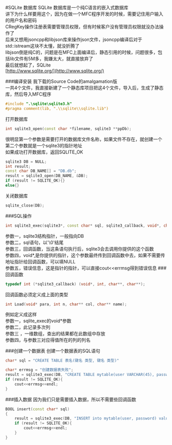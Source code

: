 #SQLite 数据库
SQLite 数据库是一个纯C语言的嵌入式数据库              
讲下为什么样要用这个，因为在做一个MFC程序开发的时候，需要记住用户输入的用户名和密码             
CRegKey操作注册表需要管理员权限，但有时候客户没有管理员权限就没办法操作了         
后来又想用jsoncpp和libjson库来操作json文件，jsoncpp编译后对于std::istream这块不太懂，就没折腾了            
libjson倒是纯C的，问题是在MFC上面编译后，静态引用的时候，问题很多，包括lib文件有5M多，我嫌太大，就直接放弃了              
最后就想起了，SQLite           
[http://www.sqlite.org/](http://www.sqlite.org/)

###编译安装
我下载的Source Code的amalgamation版         
一共4个文件，我直接新建了一个静态库项目把这4个文件，导入后，生成了静态库，然后导入MFC程序

```cpp
#include ".\sqlite\sqlite3.h"
#pragma comment(lib, ".\\sqlite\\sqlite.lib")
```
打开数据库
```cpp
int sqlite3_open(const char *filename, sqlite3 **ppDb);
```
很明显第一个参数是需要打开的数据库文件名称，如果文件不存在，就创建一个              
第二个参数就是一个sqlite3的指针地址           
如果成功打开数据库，返回SQLITE_OK       
```cpp
sqlite3 DB = NULL;
int result;
const char DB_NAME[] = "DB.db";
result = sqlite3_open(DB_NAME, &DB);
if (result != SQLITE_OK){}
else{}
```
关闭数据库
```cpp
sqlite_close(DB);
```

###SQL操作
```cpp
int sqlite3_exec(sqlite3*, const char* sql, sqlite3_callback, void*, char** errmsg);
```
参数一，sqlite3结构指针，一般指向DB          
参数二，sql语句，以'\0'结尾        
参数三，回调函数，当这条语句执行后，sqlite3会去调用你提供的这个函数               
参数四，void*,是你提供的指针，这个参数最终传到回调函数中去，如果不需要传地址指针给回调函数，可以填NULL        
参数五，错误信息，这是指针的指针，可以直接cout<<errmsg得到错误信息
###回调函数
```cpp
typedef int (*sqlite3_callback) (void*, int, char**, char**);
```
回调函数必须定义成上面的类型       
```cpp
int Load(void* para, int n, char** col, char** name);
```
例如定义成这样         
参数一，sqlite_exec的void*参数      
参数二，此记录多次列          
参数三 ，一维数组，查出的结果都在此数组中存放        
参数四，与参数三对应得值所在的列的列名          

###创建一个数据表
创建一个数据表的SQL语句
```cpp
char* sql = "CREATE TABLE 表名(键名 类型, 键名 类型)"
```
```cpp
char* errmsg = "创建数据表失败";
result = sqlite3_exec(DB, "CREATE TABLE mytable(user VARCHAR(45), password VARCHAR(45))", NULL, NULL, &errmsg);
if (result != SQLITE_OK){
	cout<<errmsg<<endl;
}
```

###插入数据
因为我们只是需要插入数据，所以不需要些回调函数 
```cpp
BOOL insert(const char* sql)
{
	result = sqlite3_exec(DB, "INSERT into mytable(user, password) values('aa', 'bb')", NULL, NULL, &errmsg);
	if (result != SQLITE_OK){
		cout<<errmsg<<endl;
	}
}
```

